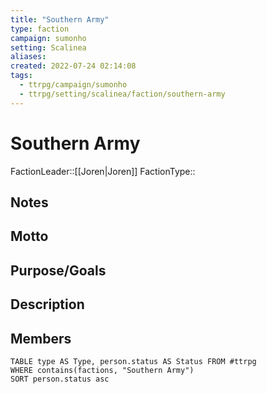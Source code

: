 ```yaml
---
title: "Southern Army"
type: faction
campaign: sumonho
setting: Scalinea
aliases:
created: 2022-07-24 02:14:08
tags:
  - ttrpg/campaign/sumonho
  - ttrpg/setting/scalinea/faction/southern-army
---
```


# Southern Army

FactionLeader::[[Joren|Joren]]
FactionType::

## Notes


## Motto


## Purpose/Goals


## Description


## Members

```dataview
TABLE type AS Type, person.status AS Status FROM #ttrpg
WHERE contains(factions, "Southern Army")
SORT person.status asc
```

